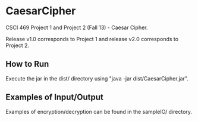 CaesarCipher
============

CSCI 469 Project 1 and Project 2 (Fall 13) - Caesar Cipher.

Release v1.0 corresponds to Project 1 and release v2.0 corresponds to Project 2.

How to Run
----------
Execute the jar in the dist/ directory using "java -jar dist/CaesarCipher.jar".

Examples of Input/Output
------------------------
Examples of encryption/decryption can be found in the sampleIO/ directory.
